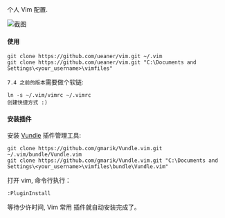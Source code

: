  个人 Vim 配置.

![截图](preview.png)

#### 使用

    git clone https://github.com/ueaner/vim.git ~/.vim
    git clone https://github.com/ueaner/vim.git "C:\Documents and Settings\<your_username>\vimfiles"

`7.4 之前的版本`需要做个软链:

    ln -s ~/.vim/vimrc ~/.vimrc
    创建快捷方式 :)

#### 安装插件

安装 [Vundle](https://github.com/gmarik/Vundle.vim) 插件管理工具:

    git clone https://github.com/gmarik/Vundle.vim.git ~/.vim/bundle/Vundle.vim
    git clone https://github.com/gmarik/Vundle.vim.git "C:\Documents and Settings\<your_username>\vimfiles\bundle\Vundle.vim"

打开 vim, 命令行执行：

    :PluginInstall

等待少许时间, Vim 常用 插件就自动安装完成了。

